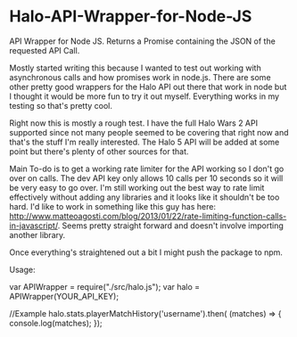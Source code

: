 # Halo-API-Wrapper-for-Node-JS
API Wrapper for Node JS. Returns a Promise containing the JSON of the requested API Call.

Mostly started writing this because I wanted to test out working with asynchronous calls and how promises work in node.js. There are some other pretty good wrappers for the Halo API out there that work in node but I thought it would be more fun to try it out myself. Everything works in my testing so that's pretty cool.

Right now this is mostly a rough test. I have the full Halo Wars 2 API supported since not many people seemed to be covering that right now and that's the stuff I'm really interested. The Halo 5 API will be added at some point but there's plenty of other sources for that.

Main To-do is to get a working rate limiter for the API working so I don't go over on calls. The dev API key only allows 10 calls per 10 seconds so it will be very easy to go over. I'm still working out the best way to rate limit effectively without adding any libraries and it looks like it shouldn't be too hard. I'd like to work in something like this guy has here: http://www.matteoagosti.com/blog/2013/01/22/rate-limiting-function-calls-in-javascript/. Seems pretty straight forward and doesn't involve importing another library.

Once everything's straightened out a bit I might push the package to npm.

Usage: 

var APIWrapper = require("./src/halo.js");
var halo = APIWrapper(YOUR_API_KEY);

//Example
halo.stats.playerMatchHistory('username').then( (matches) => {
  console.log(matches);
});
